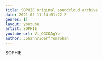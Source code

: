 ```yaml
---
title: SOPHIE original soundcloud archive
date: 2021-02-11 14:01:22 Z
genres: []
layout: youtube
artist: SOPHIE
youtube-url: Vi_OGCOAgYo
author: Johannriderfromrohan
---
```


SOPHIE
